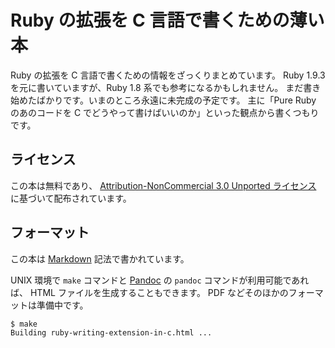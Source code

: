 # Ruby の拡張を C 言語で書くための薄い本

Ruby の拡張を C 言語で書くための情報をざっくりまとめています。
Ruby 1.9.3 を元に書いていますが、Ruby 1.8 系でも参考になるかもしれません。
まだ書き始めたばかりです。いまのところ永遠に未完成の予定です。
主に「Pure Ruby のあのコードを C でどうやって書けばいいのか」といった観点から書くつもりです。

## ライセンス

この本は無料であり、
[Attribution-NonCommercial 3.0 Unported ライセンス](<http://creativecommons.org/licenses/by-nc/3.0/legalcode>)
に基づいて配布されています。

## フォーマット

この本は
[Markdown](http://daringfireball.net/projects/markdown/)
記法で書かれています。

UNIX 環境で `make` コマンドと
[Pandoc](http://johnmacfarlane.net/pandoc/)
の `pandoc` コマンドが利用可能であれば、
HTML ファイルを生成することもできます。
PDF などそのほかのフォーマットは準備中です。

	$ make
	Building ruby-writing-extension-in-c.html ...

